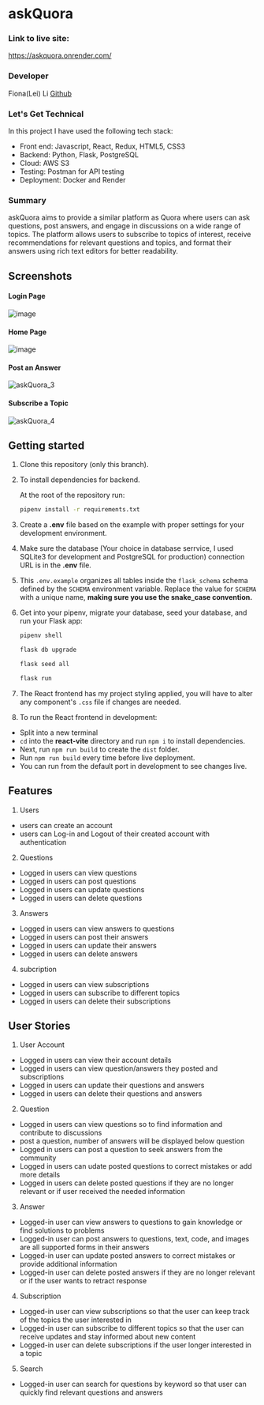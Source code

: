 # askQuora

### Link to live site:
https://askquora.onrender.com/

### Developer
Fiona(Lei) Li [Github](https://github.com/leileili1010)

### Let's Get Technical
In this project I have used the following tech stack:
- Front end: Javascript, React, Redux, HTML5, CSS3
- Backend: Python, Flask, PostgreSQL
- Cloud: AWS S3
- Testing: Postman for API testing
- Deployment: Docker and Render

### Summary
askQuora aims to provide a similar platform as Quora where users can ask questions, post answers, and engage in discussions on a wide range of topics. The platform allows users to subscribe to topics of interest, receive recommendations for relevant questions and topics, and format their answers using rich text editors for better readability.

## Screenshots
#### Login Page
![image](https://github.com/leileili1010/askQuora/assets/143532361/572d8319-e731-48bc-af5f-f6c26cdc1028)

#### Home Page
![image](https://github.com/leileili1010/askQuora/assets/143532361/2707d693-0c31-42be-ba3e-e65b3bfa435d)

#### Post an Answer
![askQuora_3](https://github.com/leileili1010/askQuora/assets/143532361/b2f9442f-a47c-4fbe-8b9b-c0128704cb11)

#### Subscribe a Topic
![askQuora_4](https://github.com/leileili1010/askQuora/assets/143532361/53ef0c9d-1790-4829-91ba-09a5adcd8fbd)

## Getting started

1. Clone this repository (only this branch).

2. To install dependencies for backend.

   At the root of the repository run:

   ```bash
   pipenv install -r requirements.txt
   ```

3. Create a __.env__ file based on the example with proper settings for your
   development environment.

4. Make sure the database (Your choice in database serrvice, I used SQLite3 for development and PostgreSQL for production) connection URL is in the **.env** file.

5. This `.env.example` organizes all tables inside the `flask_schema` schema defined
   by the `SCHEMA` environment variable. Replace the value for
   `SCHEMA` with a unique name, **making sure you use the snake_case
   convention.**

6. Get into your pipenv, migrate your database, seed your database, and run your
   Flask app:

   ```bash
   pipenv shell
   ```

   ```bash
   flask db upgrade
   ```

   ```bash
   flask seed all
   ```

   ```bash
   flask run
   ```

7. The React frontend has my project styling applied, you will have to alter any component's `.css` file if changes are needed.

8. To run the React frontend in development:
  - Split into a new terminal
  - `cd` into the **react-vite**
  directory and run `npm i` to install dependencies.
  - Next, run `npm run build`
  to create the `dist` folder.
  - Run `npm run build` every time before live deployment.
  - You can run from the default port in development to see changes live.

## Features
1. Users
- users can create an account
- users can Log-in and Logout of their created account with authentication
2. Questions
- Logged in users can view questions
- Logged in users can post questions
- Logged in users can update questions 
- Logged in users can delete questions
3. Answers
- Logged in users can view answers to questions
- Logged in users can post their answers
- Logged in users can update their answers
- Logged in users can delete answers
4. subcription
- Logged in users can view subscriptions
- Logged in users can subscribe to different topics
- Logged in users can delete their subscriptions

## User Stories
1. User Account
- Logged in users can view their account details
- Logged in users can view question/answers they posted and subscriptions
- Logged in users can update their questions and answers
- Logged in users can delete their questions and answers
2. Question
- Logged in users can view questions so to find information and contribute to discussions
- post a question, number of answers will be displayed below question
- Logged in users can post a question to seek answers from the community
- Logged in users can udate posted questions to correct mistakes or add more details
- Logged in users can delete posted questions if they are no longer relevant or if user received the needed information
3. Answer
- Logged-in user can view answers to questions to gain knowledge or find solutions to problems
- Logged-in user can post answers to questions, text, code, and images are all supported forms in their answers
- Logged-in user can update posted answers to correct mistakes or provide additional information
- Logged-in user can delete posted answers if they are no longer relevant or if the user wants to retract response
4. Subscription
- Logged-in user can view subscriptions so that the user can keep track of the topics the user interested in
- Logged-in user can subscribe to different topics so that the user can receive updates and stay informed about new content
- Logged-in user can delete subscriptions if the user longer interested in a topic
5. Search 
- Logged-in user can search for questions by keyword so that user can quickly find relevant questions and answers
  



